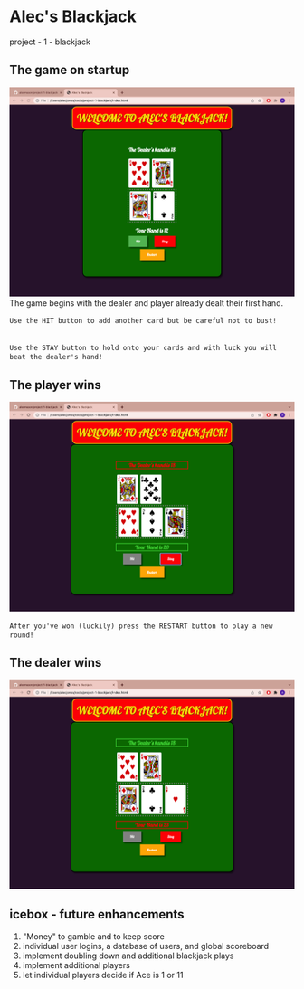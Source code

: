 # Alec's Blackjack
project - 1 - blackjack

## The game on startup
<img src="images/finished_init.png">
The game begins with the dealer and player already dealt their first hand.

    Use the HIT button to add another card but be careful not to bust!

    
    Use the STAY button to hold onto your cards and with luck you will beat the dealer's hand!

## The player wins
<img src="images/finished_player_wins.png">

    After you've won (luckily) press the RESTART button to play a new round!
## The dealer wins
<img src="images/finished_dealer_wins.png">

## icebox - future enhancements
1. "Money" to gamble and to keep score
2. individual user logins, a database of users, and global scoreboard
3. implement doubling down and additional blackjack plays
3. implement additional players 
4. let individual players decide if Ace is 1 or 11